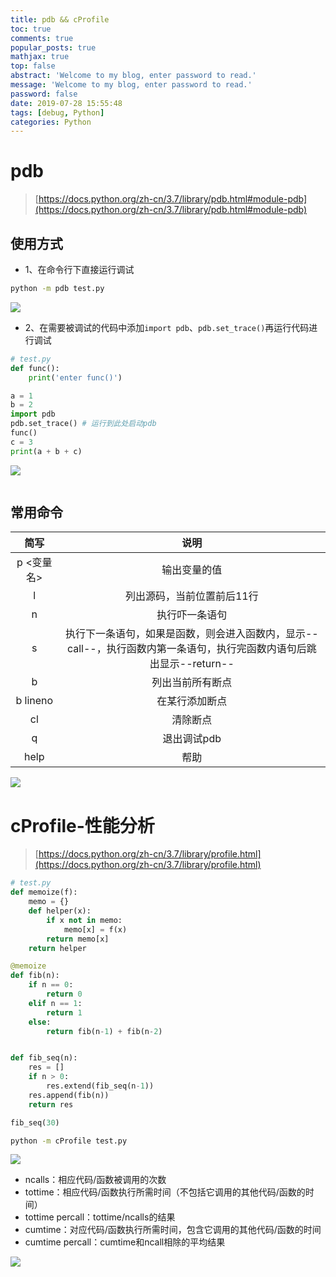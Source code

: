 ```yaml
---
title: pdb && cProfile
toc: true
comments: true
popular_posts: true
mathjax: true
top: false
abstract: 'Welcome to my blog, enter password to read.'
message: 'Welcome to my blog, enter password to read.'
password: false
date: 2019-07-28 15:55:48
tags: [debug, Python]
categories: Python
---
```


# pdb
>[https://docs.python.org/zh-cn/3.7/library/pdb.html#module-pdb](https://docs.python.org/zh-cn/3.7/library/pdb.html#module-pdb)

## 使用方式
- 1、在命令行下直接运行调试

```bash
python -m pdb test.py
```

![](https://img.vim-cn.com/a2/72fea3f756ee8ece77496b3dcec3c7e4d2cd4c.png)

- 2、在需要被调试的代码中添加`import pdb`、`pdb.set_trace()`再运行代码进行调试

<!-- more -->

```python
# test.py
def func():
    print('enter func()')

a = 1
b = 2
import pdb
pdb.set_trace() # 运行到此处启动pdb
func()
c = 3
print(a + b + c)
```
![](https://img.vim-cn.com/a3/4e2ecf7fbd04144c27887217a532fc913ecb3a.png)

![]()

## 常用命令

|简写|说明|
|:--:|:--:|
|p <变量名>|输出变量的值|
|l|列出源码，当前位置前后11行|
|n|执行吓一条语句|
|s|执行下一条语句，如果是函数，则会进入函数内，显示--call--，执行函数内第一条语句，执行完函数内语句后跳出显示--return--|
|b|列出当前所有断点|
|b lineno|在某行添加断点|
|cl|清除断点|
|q|退出调试pdb|
|help|帮助|

![](https://img.vim-cn.com/91/21b5a0146465f972c69a42214d99164b11d3cb.png)

# cProfile-性能分析
>[https://docs.python.org/zh-cn/3.7/library/profile.html](https://docs.python.org/zh-cn/3.7/library/profile.html)

```python
# test.py
def memoize(f):
    memo = {}
    def helper(x):
        if x not in memo:            
            memo[x] = f(x)
        return memo[x]
    return helper

@memoize
def fib(n):
    if n == 0:
        return 0
    elif n == 1:
        return 1
    else:
        return fib(n-1) + fib(n-2)


def fib_seq(n):
    res = []
    if n > 0:
        res.extend(fib_seq(n-1))
    res.append(fib(n))
    return res

fib_seq(30)
```

```bash
python -m cProfile test.py
```

![](https://img.vim-cn.com/ed/1e64c45bda5d78d390323282cd6cd52b9ca7e1.png)

- ncalls：相应代码/函数被调用的次数
- tottime：相应代码/函数执行所需时间（不包括它调用的其他代码/函数的时间）
- tottime percall：tottime/ncalls的结果
- cumtime：对应代码/函数执行所需时间，包含它调用的其他代码/函数的时间
- cumtime percall：cumtime和ncall相除的平均结果

![](https://img.vim-cn.com/80/3c30f54c3a5e9e187e8c550ccbf1bb741ba790.png)

